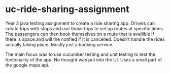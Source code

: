 # uc-ride-sharing-assignment
Year 3 java testing assignment to create a ride sharing app.
Drivers can create trips with stops and use those trips to set up routes at specific times. 
The passengers can then book themselves on a route that is availible if there is space and will the notified if it is cancelled.
Doesn't handle the rides actually taking place. Mostly just a booking service.

The main focus was to use cucumber testing and unit testing to test the funtionality of the app.
No thought was put into the UI.
Uses a small part of the google maps api.



